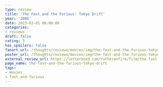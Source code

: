 ```yaml
---
type: review
title: 'The Fast and the Furious: Tokyo Drift'
year: '2006'
date: 2023-03-01 00:00:00
categories:
- reviews
draft: false
rating: 3
has_spoilers: false
fanart_url: /thoughts/reviews/movies/img/the-fast-and-the-furious-tokyo-drift_fanart.png
poster_url: /thoughts/reviews/movies/img/the-fast-and-the-furious-tokyo-drift_poster.png
external_review_url: https://letterboxd.com/ratheronfire/film/the-fast-and-the-furious-tokyo-drift/
page_name: the-fast-and-the-furious-tokyo-drift
tags:
- movies
- fast-and-furious
---
```


